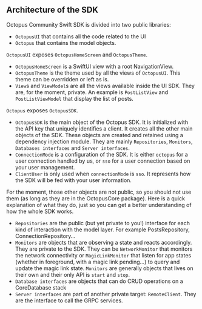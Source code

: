 ## Architecture of the SDK

Octopus Community Swift SDK is divided into two public libraries:

- `OctopusUI` that contains all the code related to the UI
- `Octopus` that contains the model objects.

`OctopusUI` exposes `OctopusHomeScreen` and `OctopusTheme`.

- `OctopusHomeScreen` is a SwiftUI view with a root NavigationView.
- `OctopusTheme` is the theme used by all the views of `OctopusUI`. This theme can be overridden or left as is.
- `View`s and `ViewModel`s are all the views available inside the UI SDK. They are, for the moment, private. An example is `PostListView` and `PostListViewModel` that display the list of posts.

`Octopus` exposes `OctopusSDK`.

- `OctopusSDK` is the main object of the Octopus SDK. It is initialized with the API key that uniquely identifies a client. It creates all the other main objects of the SDK. These objects are created and retained using a dependency injection module. They are mainly `Repositories`, `Monitors`, `Databases interfaces`  and `Server interfaces`.
- `ConnectionMode` is a configuration of the SDK. It is either `octopus` for a user connection handled by us, or `sso` for a user connection based on your user management.
- `ClientUser` is only used when `connectionMode` is `sso`. It represents how the SDK will be fed with your user information.


For the moment, those other objects are not public, so you should not use them (as long as they are in the OctopusCore package).
Here is a quick explanation of what they do, just so you can get a better understanding of how the whole SDK works.

- `Repositories` are the public (but yet private to you!) interface for each kind of interaction with the model layer. For example PostsRepository, ConnectionRepository…
- `Monitors` are objects that are observing a state and reacts accordingly. They are private to the SDK. They can be `NetworkMonitor` that monitors the network connectivity or `MagicLinkMonitor` that listen for app states (whether in foreground, with a magic link pending…) to query and update the magic link state. `Monitors` are generally objects that lives on their own and their only API is `start` and `stop`.
- `Database interfaces` are objects that can do CRUD operations on a CoreDatabase stack
- `Server interfaces` are part of another private target: `RemoteClient`. They are the interface to call the GRPC services.
